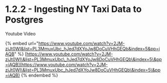 # 1.2.2 - Ingesting NY Taxi Data to Postgres

Youtube Video

{% embed url="https://www.youtube.com/watch?v=2JM-ziJt0WI&list=PL3MmuxUbc_hJed7dXYoJw8DoCuVHhGEQb&index=5&pp=iAQB" %}
[https://www.youtube.com/watch?v=2JM-ziJt0WI\&list=PL3MmuxUbc\_hJed7dXYoJw8DoCuVHhGEQb\&index=5\&pp=iAQB](https://www.youtube.com/watch?v=2JM-ziJt0WI\&list=PL3MmuxUbc_hJed7dXYoJw8DoCuVHhGEQb\&index=5\&pp=iAQB)
{% endembed %}

